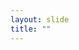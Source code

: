 ```yaml
---
layout: slide
title: ""
---
```


<section data-background-image="assets/images/Slide02.png" data-background-size="90%" data-background-position="center"></section>
